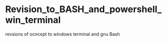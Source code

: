 # Revision_to_BASH_and_powershell_win_terminal
revsions of ocncept to windows terminal and gnu Bash
